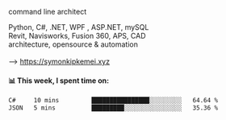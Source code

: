 command line architect

Python, C#, .NET, WPF , ASP.NET, mySQL <br>
Revit, Navisworks, Fusion 360, APS, CAD <br>
architecture, opensource & automation<br>
<br>
--> https://symonkipkemei.xyz

#### 📊 This week, I spent time on:
<!--START_SECTION:waka-->

```txt
C#     10 mins         ████████████████░░░░░░░░░   64.64 %
JSON   5 mins          █████████░░░░░░░░░░░░░░░░   35.36 %
```

<!--END_SECTION:waka-->
